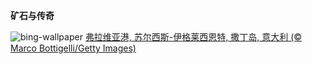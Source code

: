 
**矿石与传奇**

![bing-wallpaper](https://www.bing.com/th?id=OHR.SardiniaFlavia_ZH-CN6784449568_1920x1080.jpg)
[弗拉维亚港, 苏尔西斯-伊格莱西恩特, 撒丁岛, 意大利 (© Marco Bottigelli/Getty Images)](https://www.bing.com/search?q=%E5%BC%97%E6%8B%89%E7%BB%B4%E4%BA%9A%E6%B8%AF&amp;form=hpcapt&amp;mkt=zh-cn)
  